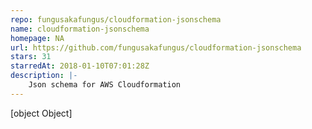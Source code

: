 ```yaml
---
repo: fungusakafungus/cloudformation-jsonschema
name: cloudformation-jsonschema
homepage: NA
url: https://github.com/fungusakafungus/cloudformation-jsonschema
stars: 31
starredAt: 2018-01-10T07:01:28Z
description: |-
    Json schema for AWS Cloudformation
---
```


[object Object]
